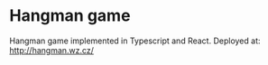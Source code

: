 # Hangman game

Hangman game implemented in Typescript and React.
Deployed at: http://hangman.wz.cz/
